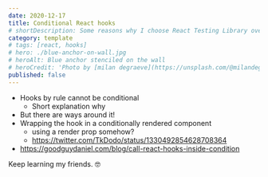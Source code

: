 ```yaml
---
date: 2020-12-17
title: Conditional React hooks
# shortDescription: Some reasons why I choose React Testing Library over Enzyme for testing React components
category: template
# tags: [react, hooks]
# hero: ./blue-anchor-on-wall.jpg
# heroAlt: Blue anchor stenciled on the wall
# heroCredit: 'Photo by [milan degraeve](https://unsplash.com/@milandegraeve)'
published: false
---
```


- Hooks by rule cannot be conditional
  - Short explanation why
- But there are ways around it!
- Wrapping the hook in a conditionally rendered component
  - using a render prop somehow?
  - https://twitter.com/TkDodo/status/1330492854628708364
- https://goodguydaniel.com/blog/call-react-hooks-inside-condition

Keep learning my friends. 🤓
